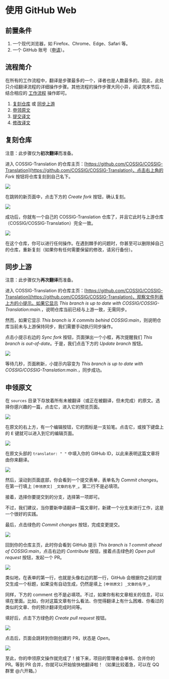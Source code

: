 # 使用 GitHub Web

## 前置条件

1. 一个现代浏览器，如 Firefox、Chrome、Edge、Safari 等。
2. 一个 GitHub 账号（[申请](https://github.com/signup)）。

## 流程简介

在所有的工作流程中，翻译是步骤最多的一个，译者也是人数最多的。因此，此处只介绍翻译流程的详细操作步骤。其他流程的操作步骤大同小异，阅读完本节后，结合相应的 [工作流程](../index.md#工作流程) 操作即可。

1. [复刻仓库](#复刻仓库) 或 [同步上游](#同步上游)
2. [申领原文](#申领原文)
3. [提交译文](#提交译文)
4. [修改译文](#修改译文)

## 复刻仓库

注意：此步骤仅为**初次翻译**而准备。

进入 COSSIG-Translation 的仓库主页：[https://github.com/COSSIG/COSSIG-Translation](https://github.com/COSSIG/COSSIG-Translation)，点击右上角的 _Fork_ 按钮将仓库复刻到自己名下。

![](../assets/images/fork-web.jpg)

在跳转的新页面中，点击下方的 _Create fork_ 按钮，确认复刻。

![](../assets/images/create-fork-web.jpg)

成功后，你就有一个自己的 COSSIG-Translation 仓库了，并且它此时与上游仓库（COSSIG/COSSIG-Translation）完全一致。

![](../assets/images/created-fork-web.jpg)

在这个仓库，你可以进行任何操作。在遇到棘手的问题时，你甚至可以删除掉自己的仓库，重新复刻（如果你有任何需要保留的修改，请另行备份）。

## 同步上游

注意：此步骤仅为**再次翻译**而准备。

进入 COSSIG-Translation 的仓库主页：[https://github.com/COSSIG/COSSIG-Translation](https://github.com/COSSIG/COSSIG-Translation)，观察文件列表上方的小提示。如果它显示 _This branch is up to date with COSSIG/COSSIG-Translation:main._，说明仓库当前已经与上游一致，无需同步。

然而，如果它显示 _This branch is X commits behind COSSIG:main_，则说明仓库当前未与上游保持同步，我们需要手动执行同步操作。

点击小提示右边的 _Sync fork_ 按钮，页面弹出一个小框，再次提醒我们 _This branch is out-of-date_。于是，我们点击下方的 _Update branch_ 按钮。

![](../assets/images/sync-fork-web.jpg)

等待几秒，页面刷新，小提示内容变为 _This branch is up to date with COSSIG/COSSIG-Translation:main._，同步成功。

## 申领原文

在 `sources` 目录下存放着所有未被翻译（或正在被翻译，但未完成）的原文。选择你感兴趣的一篇，点击它，进入它的预览页面。

![](../assets/images/request-sources.jpg)

在原文的右上方，有一个编辑按钮，它的图标是一支铅笔。点击它，或按下键盘上的 <kbd>E</kbd> 键就可以进入到它的编辑页面。

![](../assets/images/edit-button.jpg)

在原文头部的 `translator: " "` 中填入你的 GitHub ID，以此来表明这篇文章将由你来翻译。

![](../assets/images/request-translator.jpg)

然后，滚动到页面底部，你会看到一个提交表单，表单名为 _Commit changes_。在第一行填上 `[申领原文] _文章的名字_`。第二行不是必填项。

接着，选择你要提交到的分支，选择第一项即可。

不过，我们建议，当你要新申请翻译一篇文章时，新建一个分支来进行工作，这是一个很好的实践。

最后，点击绿色的 _Commit changes_ 按钮，完成变更提交。

![](../assets/images/request-commit-changes.jpg)

回到你的仓库主页，此时你会看到 GitHub 提示 _This branch is 1 commit ahead of COSSIG:main_，点击右边的 _Contribute_ 按钮，接着点击绿色的 _Open pull request_ 按钮，发起一个 PR。

![](../assets/images/request-contribute.jpg)

类似地，在表单的第一行，也就是头像右边的那一行，GitHub 会根据你之前的提交生成一个标题，如果没有自动生成，仍然是填上 `[申领原文] _文章的名字_`。

同样，下方的 comment 也不是必填项。不过，如果你有和文章相关的信息，可以填在里面。比如，你对这篇文章有什么看法、你觉得翻译上有什么困难、你看过的类似的文章、你的预计翻译完成时间等。

填好后，点击下方绿色的 _Create pull request_ 按钮。

![](../assets/images/request-open-pr.jpg)

点击后，页面会跳转到你刚创建的 PR，状态是 _Open_。

![](../assets/images/request-opened-pr.jpg)

至此，你的申领原文操作就完成了！接下来，项目的管理者会审核、合并你的 PR。等到 PR 合并，你就可以开始愉快地翻译啦！（如果比较着急，可以在 QQ 群里 @六开箱。）
